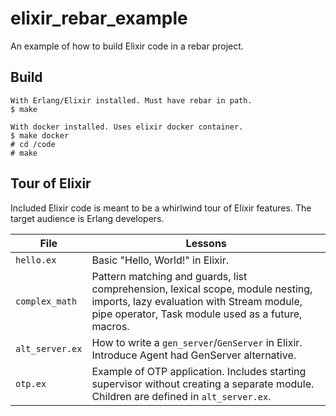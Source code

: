 # elixir_rebar_example

An example of how to build Elixir code in a rebar project.

## Build

```
With Erlang/Elixir installed. Must have rebar in path.
$ make

With docker installed. Uses elixir docker container.
$ make docker
# cd /code
# make
```
## Tour of Elixir

Included Elixir code is meant to be a whirlwind tour of Elixir features.
The target audience is Erlang developers.

File | Lessons
-----|-------------
`hello.ex` | Basic "Hello, World!" in Elixir.
`complex_math` | Pattern matching and guards, list comprehension, lexical scope, module nesting, imports, lazy evaluation with Stream module, pipe operator, Task module used as a future, macros.
`alt_server.ex` | How to write a `gen_server`/`GenServer` in Elixir. Introduce Agent had GenServer alternative.
`otp.ex` | Example of OTP application. Includes starting supervisor without creating a separate module. Children are defined in `alt_server.ex`.
